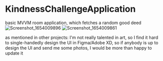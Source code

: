 # KindnessChallengeApplication
basic MVVM room application, which fetches a random good deed
![Screenshot_1654009896](https://user-images.githubusercontent.com/98784426/171207981-8c88484c-eee2-4a75-9f58-a12d39e10610.png)
![Screenshot_1654009861](https://user-images.githubusercontent.com/98784426/171207990-24f930d9-f293-441c-8dc2-74de1db08335.png)

as mentioned in other projects: I'm not really talented in art, so I find it hard to single-handedly 
design the UI in Figma/Adobe XD, so if anybody is up to design the UI and send me some photos,
I would be more than happy to update it 
